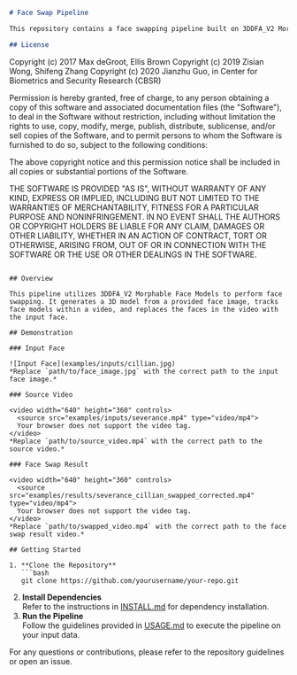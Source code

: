 ```markdown
# Face Swap Pipeline

This repository contains a face swapping pipeline built on 3DDFA_V2 Morphable Face Models. The pipeline processes an input face image provided by the user, generates a corresponding 3D model, tracks face models within a video, and swaps the source face onto one or more characters in the video.

## License

```
Copyright (c) 2017 Max deGroot, Ellis Brown
Copyright (c) 2019 Zisian Wong, Shifeng Zhang
Copyright (c) 2020 Jianzhu Guo, in Center for Biometrics and Security Research (CBSR)

Permission is hereby granted, free of charge, to any person obtaining a copy
of this software and associated documentation files (the "Software"), to deal
in the Software without restriction, including without limitation the rights
to use, copy, modify, merge, publish, distribute, sublicense, and/or sell
copies of the Software, and to permit persons to whom the Software is
furnished to do so, subject to the following conditions:

The above copyright notice and this permission notice shall be included in all
copies or substantial portions of the Software.

THE SOFTWARE IS PROVIDED "AS IS", WITHOUT WARRANTY OF ANY KIND, EXPRESS OR
IMPLIED, INCLUDING BUT NOT LIMITED TO THE WARRANTIES OF MERCHANTABILITY,
FITNESS FOR A PARTICULAR PURPOSE AND NONINFRINGEMENT. IN NO EVENT SHALL THE
AUTHORS OR COPYRIGHT HOLDERS BE LIABLE FOR ANY CLAIM, DAMAGES OR OTHER
LIABILITY, WHETHER IN AN ACTION OF CONTRACT, TORT OR OTHERWISE, ARISING FROM,
OUT OF OR IN CONNECTION WITH THE SOFTWARE OR THE USE OR OTHER DEALINGS IN THE
SOFTWARE.
```

## Overview

This pipeline utilizes 3DDFA_V2 Morphable Face Models to perform face swapping. It generates a 3D model from a provided face image, tracks face models within a video, and replaces the faces in the video with the input face.

## Demonstration

### Input Face

![Input Face](examples/inputs/cillian.jpg)  
*Replace `path/to/face_image.jpg` with the correct path to the input face image.*

### Source Video

<video width="640" height="360" controls>
  <source src="examples/inputs/severance.mp4" type="video/mp4">
  Your browser does not support the video tag.
</video>  
*Replace `path/to/source_video.mp4` with the correct path to the source video.*

### Face Swap Result

<video width="640" height="360" controls>
  <source src="examples/results/severance_cillian_swapped_corrected.mp4" type="video/mp4">
  Your browser does not support the video tag.
</video>  
*Replace `path/to/swapped_video.mp4` with the correct path to the face swap result video.*

## Getting Started

1. **Clone the Repository**
   ```bash
   git clone https://github.com/yourusername/your-repo.git
   ```
2. **Install Dependencies**  
   Refer to the instructions in [INSTALL.md](./INSTALL.md) for dependency installation.
3. **Run the Pipeline**  
   Follow the guidelines provided in [USAGE.md](./USAGE.md) to execute the pipeline on your input data.

For any questions or contributions, please refer to the repository guidelines or open an issue.
```
